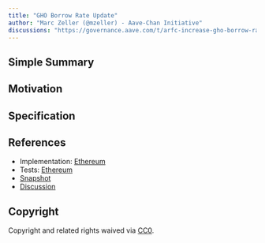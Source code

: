 ```yaml
---
title: "GHO Borrow Rate Update"
author: "Marc Zeller (@mzeller) - Aave-Chan Initiative"
discussions: "https://governance.aave.com/t/arfc-increase-gho-borrow-rate/14612"
---
```


## Simple Summary

## Motivation

## Specification

## References

- Implementation: [Ethereum](https://github.com/bgd-labs/aave-proposals/blob/main/src/20230904_AaveV3_Eth_GHOBorrowRateUpdate/AaveV3_Ethereum_GHOBorrowRateUpdate_20230904.sol)
- Tests: [Ethereum](https://github.com/bgd-labs/aave-proposals/blob/main/src/20230904_AaveV3_Eth_GHOBorrowRateUpdate/AaveV3_Ethereum_GHOBorrowRateUpdate_20230904.t.sol)
- [Snapshot](https://snapshot.org/#/aave.eth/proposal/0x4b6c0daa24e0268c86ad1aa1a0d3ee32456e6c1ee64aaaab3df4a58a1a0adc04)
- [Discussion](https://governance.aave.com/t/arfc-increase-gho-borrow-rate/14612)

## Copyright

Copyright and related rights waived via [CC0](https://creativecommons.org/publicdomain/zero/1.0/).
